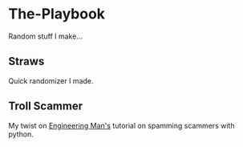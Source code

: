 # The-Playbook
Random stuff I make...

## Straws
Quick randomizer I made.

## Troll Scammer
My twist on [Engineering Man's](https://youtu.be/UtNYzv8gLbs) tutorial on spamming scammers with python.
